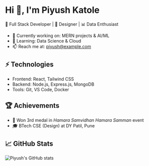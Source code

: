 # Hi 👋, I'm Piyush Katole  
🚀 Full Stack Developer | 🎨 Designer | 📊 Data Enthusiast  

- 🔭 Currently working on: MERN projects & AI/ML  
- 🌱 Learning: Data Science & Cloud  
- 📫 Reach me at: piyush@example.com  

## ⚡ Technologies
- Frontend: React, Tailwind CSS  
- Backend: Node.js, Express.js, MongoDB  
- Tools: Git, VS Code, Docker  

## 🏆 Achievements
- 🥉 Won 3rd medal in *Hamara Samvidhan Hamara Samman* event  
- 🎓 BTech CSE (Design) at DY Patil, Pune  

## 📈 GitHub Stats
![Piyush's GitHub stats](https://github-readme-stats.vercel.app/api?username=PIYushK0916&show_icons=true&theme=radical)
